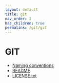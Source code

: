 ```yaml
---
layout: default
title: git
nav_order: 3
has_children: true
permalink: /git/git
---
```


# GIT

- [Naming conventions](https://bid-data.github.io/styleguides_scl/git/naming_repos.html)
- [README](https://github.com/BID-DATA/styleguide_plantilla_de_repositorio)
- [LICENSE.txt](https://github.com/BID-DATA/styleguide_plantilla_de_repositorio#licencia)

